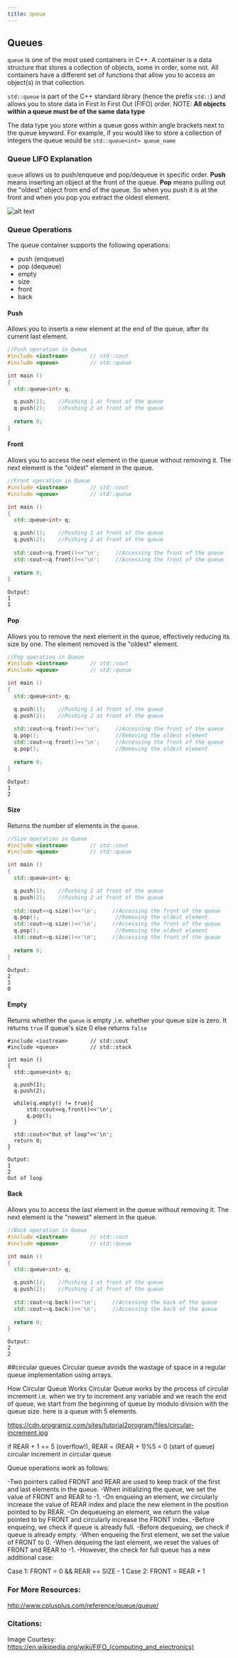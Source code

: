 ```yaml
---
title: queue
---
```


## Queues

`queue` is one of the most used containers in C++. A container is a data structure that stores a collection of objects, some in order, some not. All containers have a different set of functions that allow you to access an object(s) in that collection.

`std::queue` is part of the C++ standard library (hence the prefix `std::`) and allows you to store data in First In First Out (FIFO) order. NOTE: **All objects within a queue must be of the same data type**

The data type you store within a queue goes within angle brackets next to the queue keyword. For example, if you would like to store a collection of integers the queue would be `std::queue<int> queue_name`

### Queue LIFO Explanation

`queue` allows us to push/enqueue and pop/dequeue in specific order. **Push** means inserting an object at the front of the queue. **Pop** means pulling out the "oldest" object from end of the queue. So when you push it is at the front and when you pop you extract the oldest element.

![alt text](https://github.com/mohammadaziz313/helloworld/blob/master/Fifo_queue.png "FIFO Queue Enqueue and Dequeue Example")

### Queue Operations

The queue container supports the following operations:   
  - push (enqueue)
  - pop (dequeue)
  - empty
  - size
  - front
  - back
  
#### Push

Allows you to inserts a new element at the end of the queue, after its current last element.

```cpp
//Push operation in Queue
#include <iostream>       // std::cout
#include <queue>          // std::queue

int main ()
{
  std::queue<int> q;

  q.push(1);    //Pushing 1 at front of the queue
  q.push(2);    //Pushing 2 at front of the queue
  
  return 0;
}
```

#### Front

Allows you to access the next element in the queue without removing it.
The next element is the "oldest" element in the queue.

```cpp
//Front operation in Queue
#include <iostream>       // std::cout
#include <queue>          // std::queue

int main ()
{
  std::queue<int> q;

  q.push(1);    //Pushing 1 at front of the queue
  q.push(2);    //Pushing 2 at front of the queue
    
  std::cout<<q.front()<<'\n';     //Accessing the front of the queue
  std::cout<<q.front()<<'\n';     //Accessing the front of the queue
  
  return 0;
}
```
    
    Output:
    1
    1

#### Pop

Allows you to remove the next element in the queue, effectively reducing its size by one.
The element removed is the "oldest" element.

```cpp
//Pop operation in Queue
#include <iostream>       // std::cout
#include <queue>          // std::queue

int main ()
{
  std::queue<int> q;

  q.push(1);    //Pushing 1 at front of the queue
  q.push(2);    //Pushing 2 at front of the queue
    
  std::cout<<q.front()<<'\n';     //Accessing the front of the queue
  q.pop();                        //Removing the oldest element 
  std::cout<<q.front()<<'\n';     //Accessing the front of the queue
  q.pop();                        //Removing the oldest element
  
  return 0;
}
```
    
    Output:
    1
    2

#### Size

Returns the number of elements in the `queue`.

```cpp
//Size operation in Queue
#include <iostream>       // std::cout
#include <queue>          // std::queue

int main ()
{
  std::queue<int> q;

  q.push(1);    //Pushing 1 at front of the queue
  q.push(2);    //Pushing 2 at front of the queue
    
  std::cout<<q.size()<<'\n';     //Accessing the front of the queue
  q.pop();                        //Removing the oldest element 
  std::cout<<q.size()<<'\n';     //Accessing the front of the queue
  q.pop();                        //Removing the oldest element 
  std::cout<<q.size()<<'\n';     //Accessing the front of the queue
  
  return 0;
}

```
    
    Output:
    2
    1
    0

#### Empty

Returns whether the `queue` is empty ,i.e. whether your queue size is zero.
It returns `true` if queue's size 0 else returns `false` 

```cpp//Empty operation in Queue
#include <iostream>       // std::cout
#include <queue>          // std::stack

int main ()
{
  std::queue<int> q;

  q.push(1);
  q.push(2);
  
  while(q.empty() != true){
      std::cout<<q.front()<<'\n';
      q.pop();
  }
  
  std::cout<<"Out of loop"<<'\n';
  return 0;
}
```
    
    Output:
    1
    2
    Out of loop

#### Back

Allows you to access the last element in the queue without removing it.
The next element is the "newest" element in the queue.

```cpp
//Back operation in Queue
#include <iostream>       // std::cout
#include <queue>          // std::queue

int main ()
{
  std::queue<int> q;

  q.push(1);    //Pushing 1 at front of the queue
  q.push(2);    //Pushing 2 at front of the queue
    
  std::cout<<q.back()<<'\n';     //Accessing the back of the queue
  std::cout<<q.back()<<'\n';     //Accessing the back of the queue
  
  return 0;
}
```
    
    Output:
    2
    2
    
##circular queues
Circular queue avoids the wastage of space in a regular queue implementation using arrays.

How Circular Queue Works
Circular Queue works by the process of circular increment i.e. when we try to increment any variable and we reach the end of queue, we start from the beginning of queue by modulo division with the queue size.
here is a queue with 5 elements.

https://cdn.programiz.com/sites/tutorial2program/files/circular-increment.jpg

if REAR + 1 == 5 (overflow!), REAR = (REAR + 1)%5 = 0 (start of queue)
circular increment in circular queue

Queue operations work as follows:

-Two pointers called FRONT and REAR are used to keep track of the first and last elements in the queue.
-When initializing the queue, we set the value of FRONT and REAR to -1.
-On enqueing an element, we circularly increase the value of REAR index and place the new element in the position pointed to by REAR.
-On dequeueing an element, we return the value pointed to by FRONT and circularly increase the FRONT index.
-Before enqueing, we check if queue is already full.
-Before dequeuing, we check if queue is already empty.
-When enqueing the first element, we set the value of FRONT to 0.
-When dequeing the last element, we reset the values of FRONT and REAR to -1.
-However, the check for full queue has a new additional case:

Case 1: FRONT = 0 && REAR == SIZE - 1
Case 2: FRONT = REAR + 1 

### For More Resources:
http://www.cplusplus.com/reference/queue/queue/

### Citations:
Image Courtesy: https://en.wikipedia.org/wiki/FIFO_(computing_and_electronics) 






